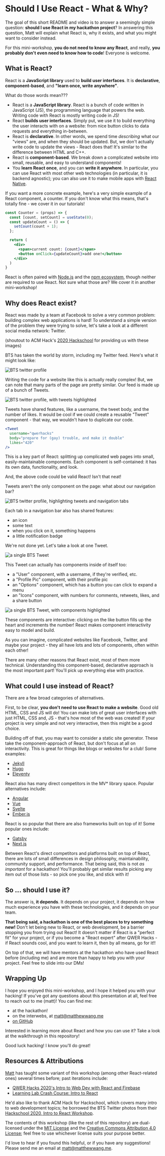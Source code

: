 # Should I Use React - What & Why?

The goal of this short README and video is to answer a seemingly simple question: **should I use React in my hackathon project**? In answering this question, Matt will explain what React is, why it exists, and what you might want to consider instead.

For this mini-workshop, **you do not need to know any React**, and really, **you probably don't even need to know how to code**! Everyone is welcome.

## What is React?

React is a **JavaScript library** used to **build user interfaces**. It is **declarative**, **component-based**, and **"learn once, write anywhere"**.

What do those words mean???

* React is a **JavaScript library**. React is a bunch of code written in JavaScript (JS), the programming language that powers the web. Writing code with React is mostly writing code in JS!
* React **builds user interfaces**. Simply put, we use it to build everything the user interacts with on a website: from nice button clicks to data requests and everything in-between.
* React is **declarative**. In other words, we spend time *describing* what our "views" are, and when they should be updated. But, we don't actually write code to update the views - React does that! It's similar to the difference between HTML and C++.
* React is **component-based**. We break down a complicated website into small, reusable, and easy to understand components!
* You **learn React once**, and you can **write it anywhere**. In particular, you can use React with most other web technologies (in particular, it is backend agnostic); you can also use it to make mobile apps with [React Native](https://reactnative.dev/).

If you want a more concrete example, here's a very simple example of a React component, a counter. If you don't know what this means, that's totally fine - we cover it in our tutorials!

```jsx
const Counter = (props) => {
  const [count, setCount] = useState(0);
  const updateCount = () => {
    setCount(count + 1);
  };

  return (
    <div>
      <span>current count: {count}</span>
      <button onClick={updateCount}>add one!</button>
    </div>
  )
}
```

React is often paired with [Node.js](https://nodejs.org/en/) and the [npm ecosystem](https://www.npmjs.com/), though neither are required to use React. Not sure what those are? We cover it in another mini-workshop!

## Why does React exist?

React was made by a team at Facebook to solve a very common problem: building complex web applications is hard! To understand a simple version of the problem they were trying to solve, let's take a look at a different social media network: Twitter.

(shoutout to ACM Hack's [2020 Hackschool](https://github.com/uclaacm/hackschool-f20/tree/main/session-7-intro-react) for providing us with these images)

BTS has taken the world by storm, including my Twitter feed. Here's what it might look like:

![BTS twitter profile](./images/bts-twitter.png)

Writing the code for a website like this is actually really complex! But, we can note that many parts of the page are pretty similar. Our feed is made up of a bunch of Tweets.

![BTS twitter profile, with tweets highlighted](./images/feed-boxed-tweets-only.png)

Tweets have shared features, like a username, the tweet body, and the number of likes. It would be cool if we could create a reusable "Tweet" component - that way, we wouldn't have to duplicate our code.

```jsx
<Tweet
  username="qwerhacks"
  body="prepare for (gay) trouble, and make it double"
  likes="420"
/>
```

This is a key part of React: splitting up complicated web pages into small, easily-maintainable components. Each component is self-contained: it has its own data, functionality, and look.

And, the above code could be valid React! Isn't that neat!

Tweets aren't the only component on the page: what about our navigation bar?

![BTS twitter profile, highlighting tweets and navigation tabs](./images/feed-boxed-all.png)

Each tab in a navigation bar also has shared features:

* an icon
* some text
* when you click on it, something happens
* a little notification badge

We're not done yet. Let's take a look at one Tweet.

![a single BTS Tweet](./images/tweet-component.png)

This Tweet can actually has components inside of itself too:

* a "User" component, with a username, if they're verified, etc.
* a "Profile Pic" component, with their profile pic
* an "Options" component, which has a button you can click to expand a menu
* an "Icons" component, with numbers for comments, retweets, likes, and a share button

![a single BTS Tweet, with components highlighted](./images/tweet-component-nested.png)

These components are interactive: clicking on the like button fills up the heart and increments the number! React makes component interactivity easy to model and build.

As you can imagine, complicated websites like Facebook, Twitter, and maybe your project - they all have lots and lots of components, often within each other!

There are many other reasons that React exist, most of them more technical. Understanding this component-based, declarative approach is the most important part! You'll pick up everything else with practice.

## What could I use instead of React?

There are a few broad categories of alternatives.

First, to be clear, **you don't need to use React to make a website**. Good old HTML, CSS and JS will do! You can make lots of great user interfaces with just HTML, CSS and, JS - that's how most of the web was created! If your project is very simple and not very interactive, then this might be a good choice.

Building off of that, you may want to consider a static site generator. These take the component-approach of React, but don't focus at all on interactivity. This is great for things like blogs or websites for a club! Some examples:

* [Jekyll](https://jekyllrb.com/)
* [Hugo](https://gohugo.io/)
* [Eleventy](https://www.11ty.dev/)

React also has many direct competitors in the MV* library space. Popular alternatives include:

* [Angular](https://angular.io/)
* [Vue](https://vuejs.org/)
* [Svelte](https://svelte.dev/)
* [Ember.js](https://emberjs.com/)

React is so popular that there are also frameworks built on top of it! Some popular ones include:

* [Gatsby](https://www.gatsbyjs.com/)
* [Next.js](https://nextjs.org/)

Between React's direct competitors and platforms built on top of React, there are lots of small differences in design philosophy, maintainability, community support, and performance. That being said, this is not *as important* for a hackathon! You'll probably get similar results picking any item out of those lists - so pick one you like, and stick with it!

## So ... should I use it?

The answer is, **it depends**. It depends on your project, it depends on how much experience you have with these technologies, and it depends on your team.

**That being said, a hackathon is one of the best places to try something new!** Don't let being new to React, or web development, be a barrier stopping you from trying out React! It doesn't matter if React is a "perfect fit" for your project, or if you become a "React expert" after QWER Hacks - if React sounds cool, and you want to learn it, then by all means, go for it!!

On top of that, we will have mentors at the hackathon who have used React before (including me) and are more than happy to help you with your project. Feel free to slide into our DMs!

## Wrapping Up

I hope you enjoyed this mini-workshop, and I hope it helped you with your hacking! If you've got any questions about this presentation at all, feel free to reach out to me (matt)! You can find me:

* at the hackathon!
* on the interwebs, at [matt@matthewwang.me](mailto:matt@matthewwang.me)
* [on GitHub](https://github.com/malsf21)

Interested in learning more about React and how you can use it? Take a look at the walkthrough in this repository!

Good luck hacking! I know you'll do great!

## Resources & Attributions

[Matt](https://matthewwang.me) has taught some variant of this workshop (among other React-related ones) several times before; past iterations include:

* [QWER Hacks 2020's Intro to Web Dev with React and Firebase](https://github.com/malsf21/qwerhacks-web-dev-workshop)
* [Learning Lab Crash Course: Intro to React](https://github.com/uclaacm/learning-lab-crash-course-su20/tree/master/07-intro-react)

He'd also like to thank ACM Hack for Hackschool, which covers many intro to web development topics; he borrowed the BTS Twitter photos from their [Hackschool 2020, Intro to React Workshop](https://github.com/uclaacm/learning-lab-crash-course-su20/tree/master/07-intro-react).

The contents of this workshop (like the rest of this repository) are dual-licensed under the [MIT License](https://github.com/malsf21/qwerhacks-21-workshops/blob/main/LICENSE) and the [Creative Commons Attribution 4.0 License](https://creativecommons.org/licenses/by/4.0/); feel free to use whichever license suits your purpose better.

I'd love to hear if you found this helpful, or if you have any suggestions! Please send me an email at [matt@matthewwang.me](mailto:matt@matthewwang.me).
